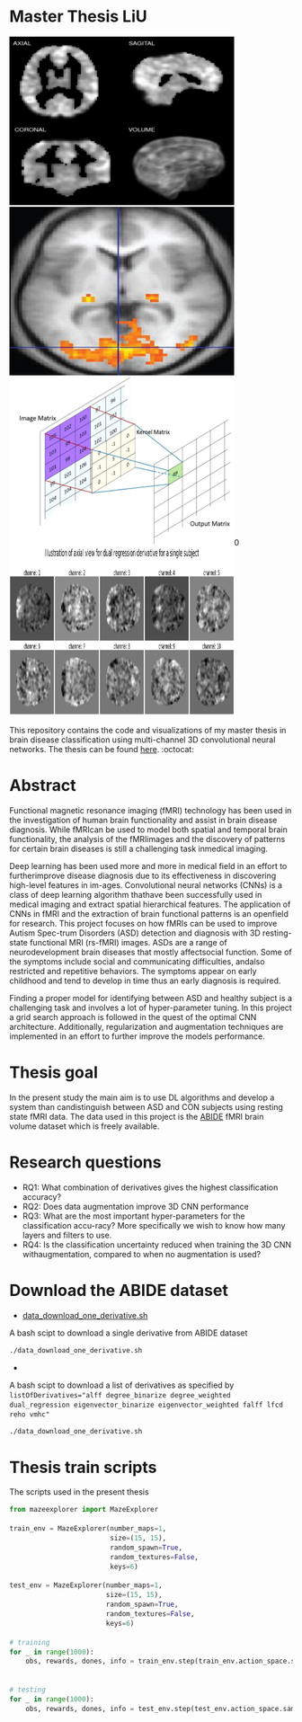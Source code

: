 # Master Thesis LiU


<img src="https://github.com/quartermaine/Master-Thesis/blob/main/thesis%20images/Data/degree_binarize.png" width="400" height="300"/> <img src="https://github.com/quartermaine/Master-Thesis/blob/main/thesis%20images/Data/FMRI.jpg" width="400" height="300"/> 
<img src="https://github.com/quartermaine/Master-Thesis/blob/main/thesis%20images/Theory/NSjRyPyygz-derp.JPG" width="400" height ="300"/>0 <img src="https://github.com/quartermaine/Master-Thesis/blob/main/thesis%20images/Data/dual_regression.png" width="400" height ="300"/>


This repository contains the code and visualizations of my master thesis in brain disease classification using multi-channel 3D convolutional neural networks. The thesis can be found [here](https://www.diva-portal.org/smash/record.jsf?dswid=1015&pid=diva2%3A1538345&c=1&searchType=SIMPLE&language=en&query=andreas+christopoulos+charitos&af=%5B%5D&aq=%5B%5B%5D%5D&aq2=%5B%5B%5D%5D&aqe=%5B%5D&noOfRows=50&sortOrder=author_sort_asc&sortOrder2=title_sort_asc&onlyFullText=false&sf=all). :octocat:

# Abstract

  Functional magnetic resonance imaging (fMRI) technology has been used in the investigation of human brain functionality and assist in brain disease diagnosis. While fMRIcan be used to model both spatial and temporal brain functionality, the analysis of the fMRIimages and the discovery of patterns for certain brain diseases is still a challenging task inmedical imaging.
  
  Deep learning has been used more and more in medical field in an effort to furtherimprove disease diagnosis due to its effectiveness in discovering high-level features in im-ages. Convolutional neural networks (CNNs) is a class of deep learning algorithm thathave been successfully used in medical imaging and extract spatial hierarchical features. The application of CNNs in fMRI and the extraction of brain functional patterns is an openfield for research. This project focuses on how fMRIs can be used to improve Autism Spec-trum Disorders (ASD) detection and diagnosis with 3D resting-state functional MRI (rs-fMRI) images. ASDs are a range of neurodevelopment brain diseases that mostly affectsocial function. Some of the symptoms include social and communicating difficulties, andalso  restricted and repetitive behaviors. The symptoms appear on early childhood and tend to develop in time thus an early diagnosis is required.
  
  Finding a proper model for identifying between ASD and healthy subject is a challenging task and involves a lot of hyper-parameter tuning. In this project a grid search approach is followed in the quest of the optimal CNN architecture. Additionally, regularization and augmentation techniques are implemented in an effort to further improve the models performance.

# Thesis goal

In the present study the main aim is to use DL algorithms and develop a system than candistinguish between ASD and CON subjects using resting state fMRI data. The data used in this project is the [ABIDE](http://preprocessed-connectomes-project.org/abide/download.html) fMRI brain volume dataset which is freely available. 

# Research questions

- RQ1: What combination of derivatives gives the highest classification accuracy?  
- RQ2: Does data augmentation improve 3D CNN performance
- RQ3: What are the most important hyper-parameters for the classification accu-racy? More specifically we wish to know how many layers and filters to use.
- RQ4:  Is the classification uncertainty reduced when training the 3D CNN withaugmentation, compared to when no augmentation is used?

# Download the ABIDE dataset 

* [data_download_one_derivative.sh](https://github.com/quartermaine/Master-Thesis/blob/main/data_download_one_derivative.sh)

A bash scipt to download a single derivative from ABIDE dataset

``` bash
./data_download_one_derivative.sh
```

* [](https://github.com/quartermaine/Master-Thesis/blob/main/data_download_one_derivative.sh)

A bash scipt to download a list of derivatives as specified by ```listOfDerivatives="alff degree_binarize degree_weighted dual_regression eigenvector_binarize eigenvector_weighted falff lfcd reho vmhc"```

``` bash
./data_download_one_derivative.sh
```


# Thesis train scripts 

The scripts used in the present thesis 



```python
from mazeexplorer import MazeExplorer

train_env = MazeExplorer(number_maps=1,
                         size=(15, 15),
                         random_spawn=True,
                         random_textures=False,
                         keys=6)
              
test_env = MazeExplorer(number_maps=1,
                        size=(15, 15),
                        random_spawn=True,
                        random_textures=False,
                        keys=6)

# training
for _ in range(1000):
    obs, rewards, dones, info = train_env.step(train_env.action_space.sample())
    
    
# testing
for _ in range(1000):
    obs, rewards, dones, info = test_env.step(test_env.action_space.sample())
```


